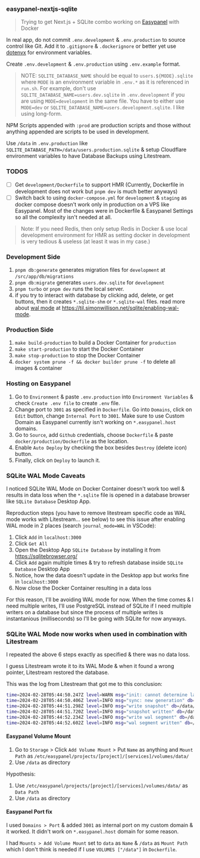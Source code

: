 ### easypanel-nextjs-sqlite

> Trying to get Next.js + SQLite combo working on [Easypanel](https://easypanel.io) with Docker

In real app, do not commit `.env.development` & `.env.production` to source control like Git. Add it to `.gitignore` & `.dockerignore` or better yet use [dotenvx](https://dotenvx.com) for environment variables.

Create `.env.development` & `.env.production` using `.env.example` format.

> NOTE: `SQLITE_DATABASE_NAME` should be equal to `users.${MODE}.sqlite` where `MODE` is an environment variable in `.env.*` as it is referenced in `run.sh`. For example, don't use `SQLITE_DATABASE_NAME=users.dev.sqlite` in `.env.development` if you are using `MODE=development` in the same file. You have to either use `MODE=dev` or `SQLITE_DATABASE_NAME=users.development.sqlite`. I like using long-form.

NPM Scripts appended with `:prod` are production scripts and those without anything appended are scripts to be used in development.

Use `/data` in `.env.production` like `SQLITE_DATABASE_PATH=/data/users.production.sqlite` & setup Cloudflare environment variables to have Database Backups using Litestream.

### TODOS

- [ ] Get `development/Dockerfile` to support HMR (Currently, Dockerfile in development does not work but `pnpm dev` is much better anyways)
- [ ] Switch back to using `docker-compose.yml` for `development` & `staging` as docker compose doesn't work only in production on a VPS like Easypanel. Most of the changes were in Dockerfile & Easypanel Settings so all the complexity isn't needed at all.

> Note: If you need Redis, then only setup Redis in Docker & use local development environment for HMR as setting docker in development is very tedious & useless (at least it was in my case.)

### Development Side

1. `pnpm db:generate` generates migration files for `development` at `/src/app/db/migrations`
2. `pnpm db:migrate` generates `users.dev.sqlite` for `development`
3. `pnpm turbo` or `pnpm dev` runs the local server.
4. if you try to interact with database by clicking add, delete, or get buttons, then it creates `*.sqlite-shm` or `*.sqlite-wal` files. read more about [wal mode](https://www.sqlite.org/wal.html) at https://til.simonwillison.net/sqlite/enabling-wal-mode.

### Production Side

1. `make build-production` to build a Docker Container for `production`
2. `make start-production` to start the Docker Container
3. `make stop-production` to stop the Docker Container
4. `docker system prune -f && docker builder prune -f` to delete all images & container

### Hosting on Easypanel

1. Go to `Environment` & paste `.env.production` into `Environment Variables` & check `Create .env file` to create `.env` file.
2. Change port to `3001` as specified in `Dockerfile`. Go into `Domains`, click on `Edit` button, change `Internal Port` to `3001`. Make sure to use Custom Domain as Easypanel currently isn't working on `*.easypanel.host` domains.
3. Go to `Source`, add `Github` credentials, choose `Dockerfile` & paste `docker/production/Dockerfile` as the location.
4. Enable `Auto Deploy` by checking the box besides `Destroy` (delete icon) button.
5. Finally, click on `Deploy` to launch it.

### SQLite WAL Mode Caveats

I noticed SQLite WAL Mode on Docker Container doesn't work too well & results in data loss when the `*.sqlite` file is opened in a database browser like `SQLite Database` Desktop App.

Reproduction steps (you have to remove litestream specific code as WAL mode works with Litestream... see below) to see this issue after enabling WAL mode in 2 places (search `journal_mode=WAL` in VSCode):

1. Click `Add` in `localhost:3000`
2. Click `Get All`
3. Open the Desktop App `SQLite Database` by installing it from https://sqlitebrowser.org/
4. Click `Add` again multiple times & try to refresh database inside `SQLite Database` Desktop App
5. Notice, how the data doesn't update in the Desktop app but works fine in `localhost:3000`
6. Now close the Docker Container resulting in a data loss

For this reason, I'll be avoiding WAL mode for now. When the time comes & I need multiple writes, I'll use PostgreSQL instead of SQLite if I need multiple writers on a database but since the process of multiple writes is instantanious (milliseconds) so I'll be going with SQLite for now anyways.

### SQLite WAL Mode now works when used in combination with Litestream

I repeated the above 6 steps exactly as specified & there was no data loss.

I guess Litestream wrote it to its WAL Mode & when it found a wrong pointer, Litestream restored the database.

This was the log from Litestream that got me to this conclusion:

```bash
time=2024-02-28T05:44:50.247Z level=WARN msg="init: cannot determine last wal position, clearing generation" db=/data/users.prod.sqlite error="primary wal header: EOF"
time=2024-02-28T05:44:50.406Z level=INFO msg="sync: new generation" db=/data/users.prod.sqlite generation=ab8dd20a19bb28f7 reason="no generation exists"
time=2024-02-28T05:44:51.298Z level=INFO msg="write snapshot" db=/data/users.prod.sqlite replica=s3 position=ab8dd20a19bb28f7/00000000:4152
time=2024-02-28T05:44:51.720Z level=INFO msg="snapshot written" db=/data/users.prod.sqlite replica=s3 position=ab8dd20a19bb28f7/00000000:4152 elapsed=422.755427ms sz=1512
time=2024-02-28T05:44:52.234Z level=INFO msg="write wal segment" db=/data/users.prod.sqlite replica=s3 position=ab8dd20a19bb28f7/00000000:0
time=2024-02-28T05:44:52.602Z level=INFO msg="wal segment written" db=/data/users.prod.sqlite replica=s3 position=ab8dd20a19bb28f7/00000000:0 elapsed=367.834931ms sz=4152
```

#### Easypanel Volume Mount

1. Go to `Storage` > Click `Add Volume Mount` > Put `Name` as anything and `Mount Path` as `/etc/easypanel/projects/[project]/[services]/volumes/data/`
2. Use `/data` as directory

Hypothesis:

1. Use `/etc/easypanel/projects/[project]/[services]/volumes/data/` as `Data Path`
2. Use `/data` as directory

#### Easypanel Port fix

I used `Domains > Port` & added `3001` as internal port on my custom domain & it worked. It didn't work on `*.easypanel.host` domain for some reason.

I had `Mounts > Add Volume Mount` set to `data` as `Name` & `/data` as `Mount Path` which I don't think is needed if I use `VOLUMES ["/data"]` in `Dockerfile`.
